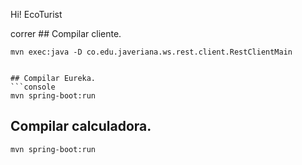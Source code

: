 Hi!
EcoTurist

correr ## Compilar cliente.
```console
mvn exec:java -D co.edu.javeriana.ws.rest.client.RestClientMain


## Compilar Eureka.
```console
mvn spring-boot:run
```
## Compilar calculadora.
```console
mvn spring-boot:run
